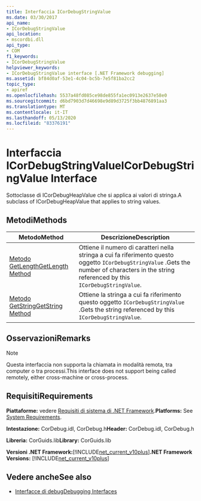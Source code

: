 ```yaml
---
title: Interfaccia ICorDebugStringValue
ms.date: 03/30/2017
api_name:
- ICorDebugStringValue
api_location:
- mscordbi.dll
api_type:
- COM
f1_keywords:
- ICorDebugStringValue
helpviewer_keywords:
- ICorDebugStringValue interface [.NET Framework debugging]
ms.assetid: bf84d0af-53e1-4c04-bc5b-7e5f81ba2cc2
topic_type:
- apiref
ms.openlocfilehash: 5537a48fd085ce98de855fa1ec0913e2637e58e0
ms.sourcegitcommit: d6bd7903d7d46698e9d89d3725f3bb4876891aa3
ms.translationtype: MT
ms.contentlocale: it-IT
ms.lasthandoff: 05/13/2020
ms.locfileid: "83376191"
---
```

# <a name="icordebugstringvalue-interface"></a><span data-ttu-id="3810b-102">Interfaccia ICorDebugStringValue</span><span class="sxs-lookup"><span data-stu-id="3810b-102">ICorDebugStringValue Interface</span></span>
<span data-ttu-id="3810b-103">Sottoclasse di ICorDebugHeapValue che si applica ai valori di stringa.</span><span class="sxs-lookup"><span data-stu-id="3810b-103">A subclass of ICorDebugHeapValue that applies to string values.</span></span>  
  
## <a name="methods"></a><span data-ttu-id="3810b-104">Metodi</span><span class="sxs-lookup"><span data-stu-id="3810b-104">Methods</span></span>  
  
|<span data-ttu-id="3810b-105">Metodo</span><span class="sxs-lookup"><span data-stu-id="3810b-105">Method</span></span>|<span data-ttu-id="3810b-106">Descrizione</span><span class="sxs-lookup"><span data-stu-id="3810b-106">Description</span></span>|  
|------------|-----------------|  
|[<span data-ttu-id="3810b-107">Metodo GetLength</span><span class="sxs-lookup"><span data-stu-id="3810b-107">GetLength Method</span></span>](icordebugstringvalue-getlength-method.md)|<span data-ttu-id="3810b-108">Ottiene il numero di caratteri nella stringa a cui fa riferimento questo oggetto `ICorDebugStringValue` .</span><span class="sxs-lookup"><span data-stu-id="3810b-108">Gets the number of characters in the string referenced by this `ICorDebugStringValue`.</span></span>|  
|[<span data-ttu-id="3810b-109">Metodo GetString</span><span class="sxs-lookup"><span data-stu-id="3810b-109">GetString Method</span></span>](icordebugstringvalue-getstring-method.md)|<span data-ttu-id="3810b-110">Ottiene la stringa a cui fa riferimento questo oggetto `ICorDebugStringValue` .</span><span class="sxs-lookup"><span data-stu-id="3810b-110">Gets the string referenced by this `ICorDebugStringValue`.</span></span>|  
  
## <a name="remarks"></a><span data-ttu-id="3810b-111">Osservazioni</span><span class="sxs-lookup"><span data-stu-id="3810b-111">Remarks</span></span>  
  
> [!NOTE]
> <span data-ttu-id="3810b-112">Questa interfaccia non supporta la chiamata in modalità remota, tra computer o tra processi.</span><span class="sxs-lookup"><span data-stu-id="3810b-112">This interface does not support being called remotely, either cross-machine or cross-process.</span></span>  
  
## <a name="requirements"></a><span data-ttu-id="3810b-113">Requisiti</span><span class="sxs-lookup"><span data-stu-id="3810b-113">Requirements</span></span>  
 <span data-ttu-id="3810b-114">**Piattaforme:** vedere [Requisiti di sistema di .NET Framework](../../get-started/system-requirements.md).</span><span class="sxs-lookup"><span data-stu-id="3810b-114">**Platforms:** See [System Requirements](../../get-started/system-requirements.md).</span></span>  
  
 <span data-ttu-id="3810b-115">**Intestazione:** CorDebug.idl, CorDebug.h</span><span class="sxs-lookup"><span data-stu-id="3810b-115">**Header:** CorDebug.idl, CorDebug.h</span></span>  
  
 <span data-ttu-id="3810b-116">**Libreria:** CorGuids.lib</span><span class="sxs-lookup"><span data-stu-id="3810b-116">**Library:** CorGuids.lib</span></span>  
  
 <span data-ttu-id="3810b-117">**Versioni .NET Framework:**[!INCLUDE[net_current_v10plus](../../../../includes/net-current-v10plus-md.md)]</span><span class="sxs-lookup"><span data-stu-id="3810b-117">**.NET Framework Versions:** [!INCLUDE[net_current_v10plus](../../../../includes/net-current-v10plus-md.md)]</span></span>  
  
## <a name="see-also"></a><span data-ttu-id="3810b-118">Vedere anche</span><span class="sxs-lookup"><span data-stu-id="3810b-118">See also</span></span>

- [<span data-ttu-id="3810b-119">Interfacce di debug</span><span class="sxs-lookup"><span data-stu-id="3810b-119">Debugging Interfaces</span></span>](debugging-interfaces.md)
